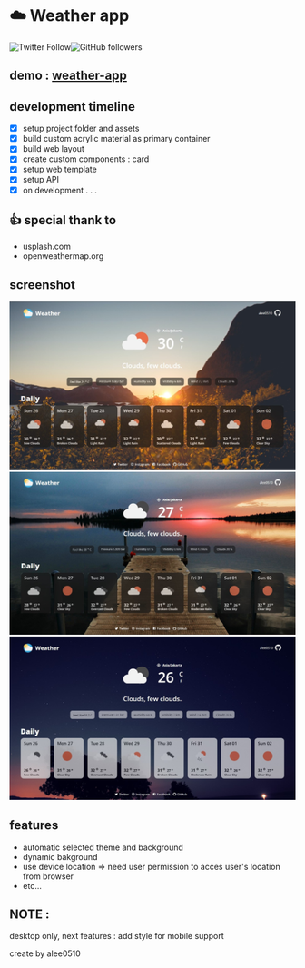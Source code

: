 # :cloud: Weather app
![Twitter Follow](https://img.shields.io/twitter/follow/a_lee0510?style=social)![GitHub followers](https://img.shields.io/github/followers/alee0510?style=social)

## demo : [weather-app](https://alee0510.github.io/weather-app/)

## development timeline
- [x] setup project folder and assets
- [x] build custom acrylic material as primary container
- [x] build web layout
- [x] create custom components : card
- [x] setup web template
- [x] setup API
- [x] on development . . .

## :thumbsup: special thank to
- usplash.com
- openweathermap.org

## screenshot
![afternoon](/src/assets/screenshots/weather_01.jpg)
![early_night](/src/assets/screenshots/weather_02.jpg)
![mid_night](/src/assets/screenshots/weather_03.jpg)

## features
- automatic selected theme and background
- dynamic bakground
- use device location => need user permission to acces user's location from browser
- etc...

## NOTE :
desktop only, next features : add style for mobile support

create by alee0510
